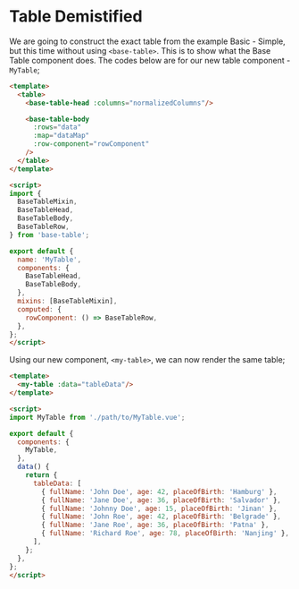 # Table Demistified

We are going to construct the exact table from the example Basic - Simple, but this time without using `<base-table>`. This is to show what the Base Table component does. The codes below are for our new table component - `MyTable`;

```html
<template>
  <table>
    <base-table-head :columns="normalizedColumns"/>

    <base-table-body
      :rows="data"
      :map="dataMap"
      :row-component="rowComponent"
    />
  </table>
</template>

<script>
import {
  BaseTableMixin,
  BaseTableHead,
  BaseTableBody,
  BaseTableRow,
} from 'base-table';

export default {
  name: 'MyTable',
  components: {
    BaseTableHead,
    BaseTableBody,
  },
  mixins: [BaseTableMixin],
  computed: {
    rowComponent: () => BaseTableRow,
  },
};
</script>
```

Using our new component, `<my-table>`, we can now render the same table;

```html
<template>
  <my-table :data="tableData"/>
</template>

<script>
import MyTable from './path/to/MyTable.vue';

export default {
  components: {
    MyTable,
  },
  data() {
    return {
      tableData: [
        { fullName: 'John Doe', age: 42, placeOfBirth: 'Hamburg' },
        { fullName: 'Jane Doe', age: 36, placeOfBirth: 'Salvador' },
        { fullName: 'Johnny Doe', age: 15, placeOfBirth: 'Jinan' },
        { fullName: 'John Roe', age: 42, placeOfBirth: 'Belgrade' },
        { fullName: 'Jane Roe', age: 36, placeOfBirth: 'Patna' },
        { fullName: 'Richard Roe', age: 78, placeOfBirth: 'Nanjing' },
      ],
    };
  },
};
</script>
```

<examples-advanced-table-demistified/>
